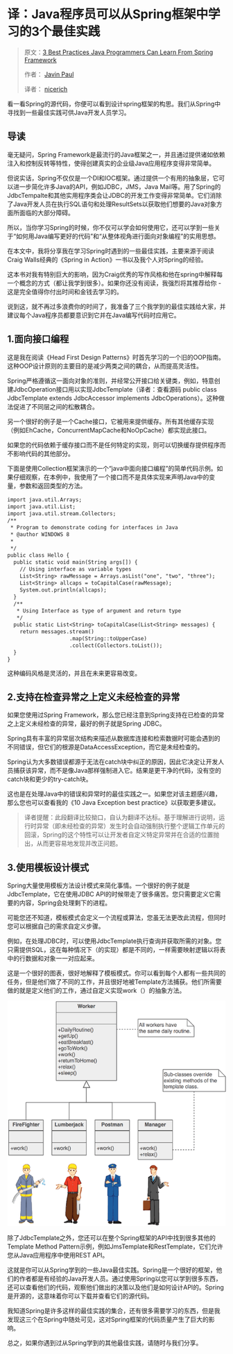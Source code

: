 # 译：Java程序员可以从Spring框架中学习的3个最佳实践

> 原文：[3 Best Practices Java Programmers Can Learn From Spring Framework](https://dzone.com/articles/3-best-practices-java-programmers-can-learn-from-s)
>
> 作者： [Javin Paul](https://dzone.com/users/854335/javinpaul.html)
>
> 译者： [nicerich](https://github.com/nicerich)



看一看Spring的源代码，你便可以看到设计spring框架的构思。我们从Spring中寻找到一些最佳实践可供Java开发人员学习。

## 导读

毫无疑问，Spring Framework是最流行的Java框架之一，并且通过提供诸如依赖注入和控制反转等特性，使得创建真实的企业级Java应用程序变得非常简单。

但说实话，Spring不仅仅是一个DI和IOC框架。通过提供一个有用的抽象层，它可以进一步简化许多Java的API，例如JDBC，JMS，Java Mail等。用了Spring的JdbcTempalte和其他实用程序类会让JDBC的开发工作变得非常简单。它们消除了Java开发人员在执行SQL语句和处理ResultSets以获取他们想要的Java对象方面所面临的大部分障碍。

所以，当你学习Spring的时候，你不仅可以学会如何使用它，还可以学到一些关于“如何用Java编写更好的代码”和“从整体视角进行面向对象编程”的实用思想。

在本文中，我将分享我在学习Spring时遇到的一些最佳实践，主要来源于阅读Craig Walls经典的《Spring in Action》一书以及我个人对Spring的经验。

这本书对我有特别巨大的影响，因为Craig优秀的写作风格和他在spring中解释每一个概念的方式（都让我学到很多）。如果你还没有阅读，我强烈将其推荐给你 - 这是完全值得你付出时间和金钱去学习的。

说到这，就不再过多浪费你的时间了，我准备了三个我学到的最佳实践给大家，并建议每个Java程序员都要意识到它并在Java编写代码时应用它。



## 1.面向接口编程

这是我在阅读《Head First Design Patterns》时首先学习的一个旧的OOP指南。这种OOP设计原则的主要目的是减少两类之间的耦合，从而提高灵活性。

Spring严格遵循这一面向对象的准则，并经常公开接口给关键类，例如，特意创建JdbcOperation接口用以实现JdbcTemplate（译者：查看源码 public class JdbcTemplate extends JdbcAccessor implements JdbcOperations）。这种做法促进了不同层之间的松散耦合。

另一个很好的例子是一个Cache接口，它被用来提供缓存。所有其他缓存实现（例如EhCache，ConcurrentMapCache和NoOpCache）都实现此接口。

如果您的代码依赖于缓存接口而不是任何特定的实现，则可以切换缓存提供程序而不影响代码的其他部分。

下面是使用Collection框架演示的一个“java中面向接口编程”的简单代码示例。如果仔细观察，在本例中，我使用了一个接口而不是具体实现来声明Java中的变量，参数和返回类型的方法。
```
import java.util.Arrays;
import java.util.List;
import java.util.stream.Collectors;
/**
 * Program to demonstrate coding for interfaces in Java
 * @author WINDOWS 8
 *
 */
public class Hello {
  public static void main(String args[]) {
    // Using interface as variable types
    List<String> rawMessage = Arrays.asList("one", "two", "three");
    List<String> allcaps = toCapitalCase(rawMessage);
    System.out.println(allcaps);
  }
  /**
   * Using Interface as type of argument and return type
   */
  public static List<String> toCapitalCase(List<String> messages) {
    return messages.stream()
                    .map(String::toUpperCase)
                    .collect(Collectors.toList());
  }
}
```

这种编码风格是灵活的，并且在未来更容易改变。


## 2.支持在检查异常之上定义未经检查的异常

如果您使用过Spring Framework，那么您已经注意到Spring支持在已检查的异常之上定义未经检查的异常，最好的例子就是Spring JDBC。

Spring具有丰富的异常层次结构来描述从数据库连接和检索数据时可能会遇到的不同错误，但它们的根源是DataAccessException，而它是未经检查的。

Spring认为大多数错误都源于无法在catch块中纠正的原因，因此它决定让开发人员捕获该异常，而不是像Java那样强制进入它。结果是更干净的代码，没有空的catch块和更少的try-catch块。

这也是在处理Java中的错误和异常时的最佳实践之一。如果您对该主题感兴趣，那么您也可以查看我的《10 Java Exception best practice》以获取更多建议。

> 译者提醒：此段翻译比较拗口，自认为翻译不达标。基于理解进行说明，运行时异常（即未经检查的异常）发生时会自动强制执行整个逻辑工作单元的回滚，Spring的这个特性可以让开发者自定义特定异常并在合适的位置抛出，从而更容易地发现并改正问题。 

## 3.使用模板设计模式

Spring大量使用模板方法设计模式来简化事情。一个很好的例子就是JdbcTemplate，它在使用JDBC API的时候带走了很多痛苦。您只需要定义它需要的内容，Spring会处理剩下的进程。

可能您还不知道，模板模式会定义一个流程或算法，您虽无法更改此流程，但同时您可以根据自己的需求自定义步骤。

例如，在处理JDBC时，可以使用JdbcTemplate执行查询并获取所需的对象。您只需提供SQL，这在每种情况下（的实现）都是不同的，一样需要映射逻辑以将表中的行数据和对象一一对应起来。

这是一个很好的图表，很好地解释了模板模式。你可以看到每个人都有一些共同的任务，但是他们做了不同的工作，并且很好地被Template方法捕获。他们所需要做的就是定义他们的工作，通过自定义实现work（）的抽象方法。

![image](https://github.com/nicerich/spring4all/blob/master/translate/images/Template%20method%20pattern%20in%20Java%20example.png?raw=true)

除了JdbcTemplate之外，您还可以在整个Spring框架的API中找到很多其他的Template Method Pattern示例，例如JmsTemplate和RestTemplate，它们允许您从Java应用程序中使用REST API。

这就是你可以从Spring学到的一些Java最佳实践。Spring是一个很好的框架，他们的作者都是有经验的Java开发人员。通过使用Spring以您可以学到很多东西，还可以查看他们的代码，观察他们做出的决策以及他们是如何设计API的。Spring是开源的，这意味着你可以下载并查看它们的源代码。

我知道Spring是许多这样的最佳实践的集合，还有很多需要学习的东西，但是我发现这三个在Spring中随处可见，这对Spring框架的代码质量产生了巨大的影响。

总之，如果你遇到过从Spring学到的其他最佳实践，请随时与我们分享。




